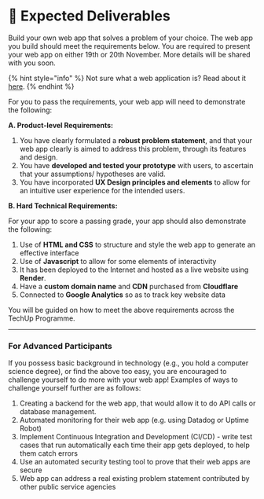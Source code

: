 # 📱 Expected Deliverables

Build your own web app that solves a problem of your choice. The web app you build should meet the requirements below. You are required to present your web app on either 19th or 20th November. More details will be shared with you soon.&#x20;

{% hint style="info" %}
Not sure what a web application is? Read about it [here](../supplementary-resources/web-development-and-web-application.md).
{% endhint %}

For you to pass the requirements, your web app will need to demonstrate the following:&#x20;

**A. Product-level Requirements:**

1. You have clearly formulated a **robust problem statement**, and that your web app clearly is aimed to address this problem, through its features and design.&#x20;
2. You have **developed and tested your prototype** with users, to ascertain that your assumptions/ hypotheses are valid.&#x20;
3. You have incorporated **UX Design principles and elements** to allow for an intuitive user experience for the intended users.&#x20;

**B. Hard Technical Requirements:**&#x20;

For your app to score a passing grade, your app should also demonstrate the following:

1. Use of **HTML and CSS** to structure and style the web app to generate an effective interface
2. Use of **Javascript** to allow for some elements of interactivity
3. It has been deployed to the Internet and hosted as a live website using **Render**.&#x20;
4. Have a **custom domain name** and **CDN** purchased from **Cloudflare**
5. Connected to **Google Analytics** so as to track key website data

You will be guided on how to meet the above requirements across the TechUp Programme.&#x20;



***

### For Advanced Participants <a href="#for-advanced-participants" id="for-advanced-participants"></a>

If you possess basic background in technology (e.g., you hold a computer science degree), or find the above too easy, you are encouraged to challenge yourself to do more with your web app! Examples of ways to challenge yourself further are as follows:&#x20;

1. Creating a backend for the web app, that would allow it to do API calls or database management.&#x20;
2. Automated monitoring for their web app (e.g. using Datadog or Uptime Robot)
3. Implement Continuous Integration and Development (CI/CD) - write test cases that run automatically each time their app gets deployed, to help them catch errors
4. Use an automated security testing tool to prove that their web apps are secure
5. Web app can address a real existing problem statement contributed by other public service agencies
